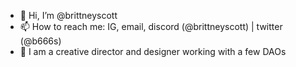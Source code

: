 - 👋 Hi, I’m @brittneyscott
- 📫 How to reach me: IG, email, discord (@brittneyscott) | twitter (@b666s)
- 🎨 I am a creative director and designer working with a few DAOs 

<!---
brittneyscott/brittneyscott is a ✨ special ✨ repository because its `README.md` (this file) appears on your GitHub profile.
You can click the Preview link to take a look at your changes.
--->
